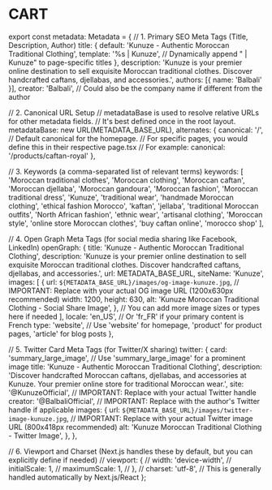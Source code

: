 # CART

export const metadata: Metadata = {
  // 1. Primary SEO Meta Tags (Title, Description, Author)
  title: {
    default: 'Kunuze - Authentic Moroccan Traditional Clothing',
    template: '%s | Kunuze', // Dynamically append " | Kunuze" to page-specific titles
  },
  description: 'Kunuze is your premier online destination to sell exquisite Moroccan traditional clothes. Discover handcrafted caftans, djellabas, and accessories.',
  authors: [{ name: 'Balbali' }],
  creator: 'Balbali', // Could also be the company name if different from the author

  // 2. Canonical URL Setup
  // metadataBase is used to resolve relative URLs for other metadata fields.
  // It's best defined once in the root layout.
  metadataBase: new URL(METADATA_BASE_URL),
  alternates: {
    canonical: '/', // Default canonical for the homepage.
    // For specific pages, you would define this in their respective page.tsx
    // For example: canonical: '/products/caftan-royal'
  },

  // 3. Keywords (a comma-separated list of relevant terms)
  keywords: [
    'Moroccan traditional clothes',
    'Moroccan clothing',
    'Moroccan caftan',
    'Moroccan djellaba',
    'Moroccan gandoura',
    'Moroccan fashion',
    'Moroccan traditional dress',
    'Kunuze',
    'traditional wear',
    'handmade Moroccan clothing',
    'ethical fashion Morocco',
    'kaftan',
    'jellaba',
    'traditional Moroccan outfits',
    'North African fashion',
    'ethnic wear',
    'artisanal clothing',
    'Moroccan style',
    'online store Moroccan clothes',
    'buy caftan online',
    'morocco shop'
  ],

  // 4. Open Graph Meta Tags (for social media sharing like Facebook, LinkedIn)
  openGraph: {
    title: 'Kunuze - Authentic Moroccan Traditional Clothing',
    description: 'Kunuze is your premier online destination to sell exquisite Moroccan traditional clothes. Discover handcrafted caftans, djellabas, and accessories.',
    url: METADATA_BASE_URL,
    siteName: 'Kunuze',
    images: [
      {
        url: `${METADATA_BASE_URL}/images/og-image-kunuze.jpg`, // IMPORTANT: Replace with your actual OG image URL (1200x630px recommended)
        width: 1200,
        height: 630,
        alt: 'Kunuze Moroccan Traditional Clothing - Social Share Image',
      },
      // You can add more image sizes or types here if needed
    ],
    locale: 'en_US', // Or 'fr_FR' if your primary content is French
    type: 'website', // Use 'website' for homepage, 'product' for product pages, 'article' for blog posts
  },

  // 5. Twitter Card Meta Tags (for Twitter/X sharing)
  twitter: {
    card: 'summary_large_image', // Use 'summary_large_image' for a prominent image
    title: 'Kunuze - Authentic Moroccan Traditional Clothing',
    description: 'Discover handcrafted Moroccan caftans, djellabas, and accessories at Kunuze. Your premier online store for traditional Moroccan wear.',
    site: '@KunuzeOfficial', // IMPORTANT: Replace with your actual Twitter handle
    creator: '@BalbaliOfficial', // IMPORTANT: Replace with the author's Twitter handle if applicable
    images: {
      url: `${METADATA_BASE_URL}/images/twitter-image-kunuze.jpg`, // IMPORTANT: Replace with your actual Twitter image URL (800x418px recommended)
      alt: 'Kunuze Moroccan Traditional Clothing - Twitter Image',
    },
  },

  // 6. Viewport and Charset (Next.js handles these by default, but you can explicitly define if needed)
  // viewport: {
  //   width: 'device-width',
  //   initialScale: 1,
  //   maximumScale: 1,
  // },
  // charset: 'utf-8', // This is generally handled automatically by Next.js/React
};
